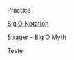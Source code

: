 Practice

[Big O Notation](https://www.youtube.com/watch?v=V6mKVRU1evU&ab_channel=DerekBanas)

[Strager - Big O Myth](https://www.youtube.com/watch?v=7VHG6Y2QmtM)

Teste
